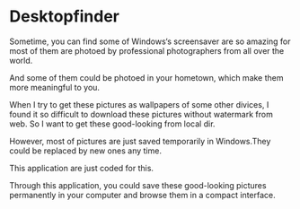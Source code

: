 # Desktopfinder

Sometime, you can find some of Windows‘s screensaver are so amazing for most of them are photoed by professional photographers from all over the world.

And some of them could be photoed in your hometown, which make them more meaningful to you.

When I try to get these pictures as wallpapers of some other divices, I found it so difficult to download these pictures without watermark from web. So I want to get these good-looking from local dir.

However, most of pictures are just saved temporarily in Windows.They could be replaced by new ones any time.

This application are just coded for this.

Through this application, you could save these good-looking pictures permanently in your computer and browse them in a compact interface.
